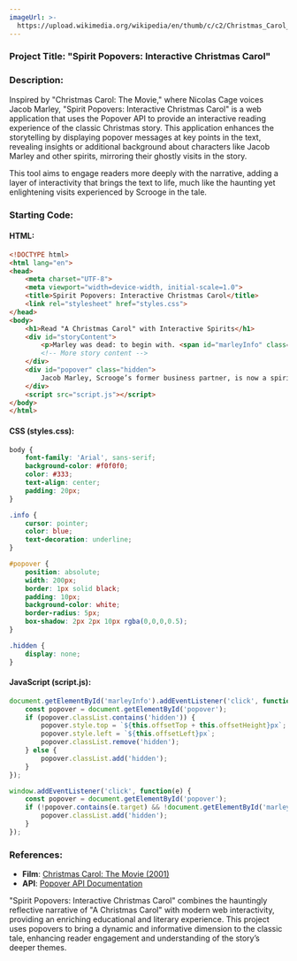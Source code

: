 ```yaml
---
imageUrl: >-
  https://upload.wikimedia.org/wikipedia/en/thumb/c/c2/Christmas_Carol_%282001%29_poster.jpg/220px-Christmas_Carol_%282001%29_poster.jpg
---
```

### Project Title: **"Spirit Popovers: Interactive Christmas Carol"**

### Description:
Inspired by "Christmas Carol: The Movie," where Nicolas Cage voices Jacob Marley, "Spirit Popovers: Interactive Christmas Carol" is a web application that uses the Popover API to provide an interactive reading experience of the classic Christmas story. This application enhances the storytelling by displaying popover messages at key points in the text, revealing insights or additional background about characters like Jacob Marley and other spirits, mirroring their ghostly visits in the story.

This tool aims to engage readers more deeply with the narrative, adding a layer of interactivity that brings the text to life, much like the haunting yet enlightening visits experienced by Scrooge in the tale.

### Starting Code:

#### HTML:
```html
<!DOCTYPE html>
<html lang="en">
<head>
    <meta charset="UTF-8">
    <meta viewport="width=device-width, initial-scale=1.0">
    <title>Spirit Popovers: Interactive Christmas Carol</title>
    <link rel="stylesheet" href="styles.css">
</head>
<body>
    <h1>Read "A Christmas Carol" with Interactive Spirits</h1>
    <div id="storyContent">
        <p>Marley was dead: to begin with. <span id="marleyInfo" class="info">[?]</span></p>
        <!-- More story content -->
    </div>
    <div id="popover" class="hidden">
        Jacob Marley, Scrooge’s former business partner, is now a spirit visiting Scrooge to warn him.
    </div>
    <script src="script.js"></script>
</body>
</html>
```

#### CSS (styles.css):
```css
body {
    font-family: 'Arial', sans-serif;
    background-color: #f0f0f0;
    color: #333;
    text-align: center;
    padding: 20px;
}

.info {
    cursor: pointer;
    color: blue;
    text-decoration: underline;
}

#popover {
    position: absolute;
    width: 200px;
    border: 1px solid black;
    padding: 10px;
    background-color: white;
    border-radius: 5px;
    box-shadow: 2px 2px 10px rgba(0,0,0,0.5);
}

.hidden {
    display: none;
}
```

#### JavaScript (script.js):
```javascript
document.getElementById('marleyInfo').addEventListener('click', function() {
    const popover = document.getElementById('popover');
    if (popover.classList.contains('hidden')) {
        popover.style.top = `${this.offsetTop + this.offsetHeight}px`;
        popover.style.left = `${this.offsetLeft}px`;
        popover.classList.remove('hidden');
    } else {
        popover.classList.add('hidden');
    }
});

window.addEventListener('click', function(e) {
    const popover = document.getElementById('popover');
    if (!popover.contains(e.target) && !document.getElementById('marleyInfo').contains(e.target)) {
        popover.classList.add('hidden');
    }
});
```

### References:
- **Film**: [Christmas Carol: The Movie (2001)](https://en.wikipedia.org/wiki/Christmas_Carol:_The_Movie)
- **API**: [Popover API Documentation](https://developer.mozilla.org/en-US/docs/Web/API/Popover_API)

"Spirit Popovers: Interactive Christmas Carol" combines the hauntingly reflective narrative of "A Christmas Carol" with modern web interactivity, providing an enriching educational and literary experience. This project uses popovers to bring a dynamic and informative dimension to the classic tale, enhancing reader engagement and understanding of the story’s deeper themes.
